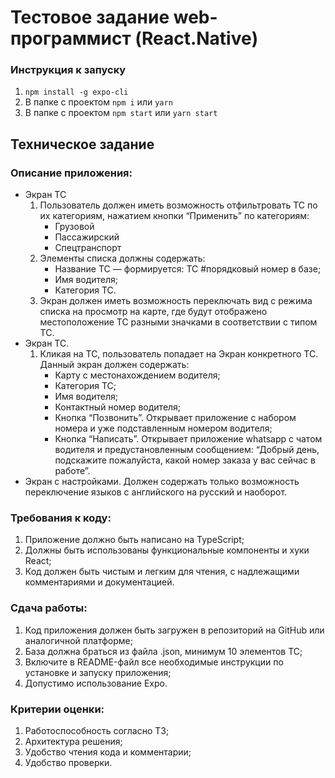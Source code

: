 # Тестовое задание web-программист (React.Native)

### Инструкция к запуску

1. `npm install -g expo-cli`
2. В папке с проектом `npm i` или `yarn`
3. В папке с проектом `npm start` или `yarn start`

## Техническое задание

### Описание приложения:

- Экран ТС
  1. Пользователь должен иметь возможность отфильтровать ТС по их категориям, нажатием кнопки “Применить” по категориям:
     - Грузовой
     - Пассажирский
     - Спецтранспорт
  2. Элементы списка должны содержать:
     - Название ТС — формируется: ТС #порядковый номер в базе;
     - Имя водителя;
     - Категория ТС.
  3. Экран должен иметь возможность переключать вид с режима списка на просмотр на карте, где будут отображено местоположение ТС разными значками в соответствии с типом ТС.
- Экран ТС.
  1. Кликая на ТС, пользователь попадает на Экран конкретного ТС. Данный экран должен содержать:
     - Карту с местонахождением водителя;
     - Категория ТС;
     - Имя водителя;
     - Контактный номер водителя;
     - Кнопка “Позвонить”. Открывает приложение с набором номера и уже подставленным номером водителя;
     - Кнопка “Написать”. Открывает приложение whatsapp с чатом водителя и предустановленным сообщением: “Добрый день, подскажите пожалуйста, какой номер заказа у вас сейчас в работе”.
- Экран с настройками. Должен содержать только возможность переключение языков с английского на русский и наоборот.

### Требования к коду:

1. Приложение должно быть написано на TypeScript;
2. Должны быть использованы функциональные компоненты и хуки React;
3. Код должен быть чистым и легким для чтения, с надлежащими комментариями и документацией.

### Сдача работы:

1. Код приложения должен быть загружен в репозиторий на GitHub или аналогичной платформе;
2. База должна браться из файла .json, минимум 10 элементов ТС;
3. Включите в README-файл все необходимые инструкции по установке и запуску приложения;
4. Допустимо использование Expo.

### Критерии оценки:

1. Работоспособность согласно ТЗ;
2. Архитектура решения;
3. Удобство чтения кода и комментарии;
4. Удобство проверки.
